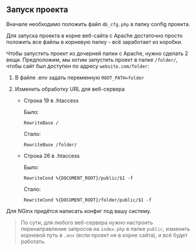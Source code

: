 ## Запуск проекта

Вначале необходимо положить файл `db_cfg.php` в папку config проекта.

Для запуска проекта в корне веб-сайта с Apache достаточно просто положить все файлы в корневую папку - всё заработает из коробки.

Чтобы запустить проект из дочерней папки с Apache, нужно сделать 2 вещи. Предположим, мы хотим запустить проект в папке `/folder/`, чтобы сайт был доступен по адресу `website.com/folder`:

1. В файле .env задать переменную `ROOT_PATH=folder`

2. Изменить обработку URL для веб-сервера
    * Строка 19 в .htaccess

        Было:
        ```
        RewriteBase /
        ```
        Стало:
        ```
        RewriteBase /folder/
        ```
    * Строка 26 в .htaccess

        Было:
        ```
        RewriteCond %{DOCUMENT_ROOT}/public/$1 -f
        ```
        Стало:
        ```
        RewriteCond %{DOCUMENT_ROOT}/folder/public/$1 -f
        ```

Для NGinx придётся написать конфиг под вашу систему.

>По сути, для любого веб-сервера нужно настроить перенаправление запросов на `index.php` в папке `public`, изменить корневой путь в `.env` (если проект не в корне сайта), и всё будет работать.